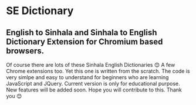 # SE Dictionary
## English to Sinhala and Sinhala to English Dictionary Extension for Chromium based browsers.
Of course there are lots of these Sinhala English Dictionaries :blush: A few Chrome extensions too. Yet this one is written from the scratch. The code is very simlpe and easy to understand for beginners who are learning JavaScript and JQuery. Current version is only for educational purpose. New features will be added soon. Hope you will contribute to this. Thank you :blush:
